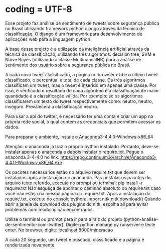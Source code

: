 # coding = UTF-8

Esse projeto faz análise de sentimento de tweets sobre segurança pública no Brasil utilizando framework python django através da técnica de classificação.
O django é um framework para desenvolvimento de aplicações web para a linguagem python.

A base desse projeto é a utilização da inteligência artificial através da técnica de classificação, utilizando três algoritmos: decision tree, SVM e Naive Bayes (utilizando a classe MultinomialNB) para a análise de sentimento dos usuário sobre a segurança pública no Brasil.

A cada novo tweet classificado, a página no browser exibe o último tweet classificado, o percentual e total de cada classe. Os três algoritmos classificam um tweet, mas o tweet é inserido em apenas uma classe. Por isso, é verificado o resultado de cada algoritmo e a classificação de maior quantidade é a classificação válida. Por exemplo: se os algoritmos classificarem um texto do tweet respectivamente como: neutro, neutro, inseguro. Prevalecerá a classificação neutro.

Para usar a api do twitter, é necessário ter uma conta e criar um app na própria rede social, o qual contém as credenciais que permitem acessar os dados.

Para preparar o ambiente, instale o Anaconda3-4.4.0-Windows-x86_64

Atenção: o anaconda já traz o próprio python instalado. Portanto, deve-se instalar apenas o anaconda e depois instalar o require.txt.
Pegue o anaconda 3-4-4.0 no link:
https://repo.continuum.io/archive/Anaconda3-4.4.0-Windows-x86_64.exe

Os pacotes necessários estão no arquivo require.txt que devem ser instalados após a instalação do anaconda.
Para instalar os pacotes do arquivo texto referido, execute no prompt ou terminal: pip install -r require.txt
Não esqueça de apontar o caminho absoluto do require.txt caso você não esteja na mesma página do require.txt.
Após a instalação do require.txt, execute no console python:
import nltk
nltk.download()
Quando abrir a janela de download dos plugins do nltk, escolha all para evitar problemas com módulos não encontrados.

Utilize o terminal ou prompt para ir para a raiz do projeto (python-analise-de-sentimento-com-twitter). Digite:
python manage.py runserver e tecle enter.
No browser, digite: localhost:8000/mineracao

A cada 20 segundo, um tweet é buscado, classificado e a página é renderizada novamente.